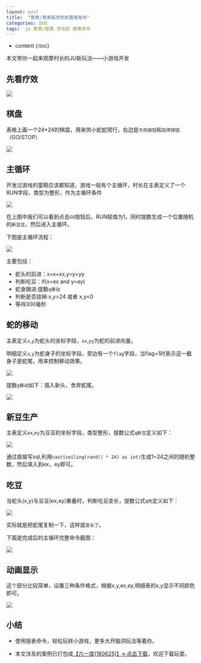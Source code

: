 ```yaml
---
layout: post
title:  "聚表/慧表版贪吃蛇震撼发布"
categories: 日志
tags:  ju 聚表/慧表 贪吃蛇 报表命令
---
```


* content
{:toc}

本文带你一起来观摩村长的JU新玩法——小游戏开发

## 先看疗效
![](/img/ju4-1.gif)

## 棋盘
表格上画一个24*24的棋盘，用来供小蛇蛇爬行，右边是`方向按钮`和`启停按钮`（GO/STOP）

![](/img/ju4-2.jpg)

## 主循环
开发过游戏的童鞋应该都知道，游戏一般有个主循环，村长在主表定义了一个RUN字段，类型为整形，作为主循环条件

![](/img/ju4-3.jpg)

在上图中我们可以看到点击`GO`按钮后，RUN赋值为1，同时提数生成一个位置随机的`新豆豆`，然后进入主循环。

下图是主循环流程：

![](/img/ju4-6.jpg)

主要包括：

* 蛇头的前进：x=x+xx,y=y+yy
* 判断吃豆：if(x=ex and y=ey)
* 蛇身跟进:提数`q移动`
* 判断是否挂掉:x,y>24 或者 x,y<0
* 等待300毫秒

## 蛇的移动
主表定义`x`,`y`为蛇头的坐标字段，`xx`,`yy`为蛇的前进向量。

明细定义`x`,`y`为蛇身子的坐标字段，旁边有一个`flag`字段，当flag=1时表示这一截身子是蛇尾，用来控制移动效果。

![](/img/ju4-5.jpg)

提数`q移动`如下：插入新头，舍弃蛇尾。

![](/img/ju4-7.jpg)

## 新豆生产
主表定义`ex`,`ey`为豆豆的坐标字段，类型整形，提数公式`q新豆`定义如下：

![](/img/ju4-4.jpg)

通过直接写sql,利用`cast(ceiling(rand() * 24) as int)`生成1~24之间的随机整数，然后填入到ex，ey即可。

## 吃豆
当蛇头(x,y)与豆豆(ex,ey)重叠时，判断吃豆变长，提数公式`q吃`定义如下：

![](/img/ju4-8.jpg)

实际就是把蛇尾复制一下，这样就`变长了`。

下面是完成后的主循环完整命令截图：

![](/img/ju4-9.jpg)

## 动画显示
这个部分比较简单，设置三种条件格式，根据x,y,ex,ey,明细表的x,y显示不同颜色即可。

![](/img/ju4-10.jpg)

## 小结
* 使用报表命令，轻松玩转小游戏，更多大开脑洞玩法等着你。

* 本文涉及的案例已打包成[【六一库(180625)】←点击下载](/files/61data180625.zip)，欢迎下载玩耍。